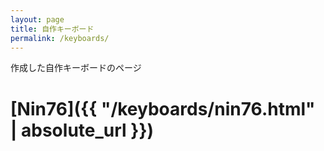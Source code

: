 ```yaml
---
layout: page
title: 自作キーボード
permalink: /keyboards/
---
```


作成した自作キーボードのページ

# [Nin76]({{ "/keyboards/nin76.html" | absolute_url }})

